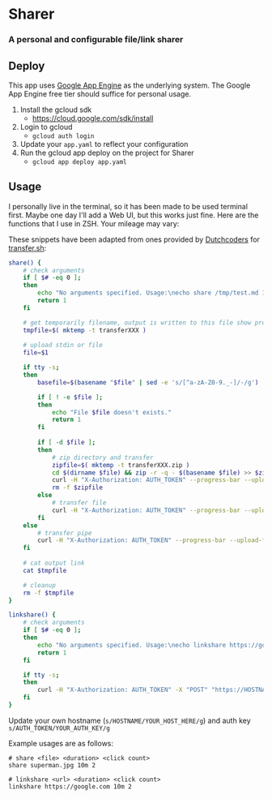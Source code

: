 Sharer
======

### A personal and configurable file/link sharer

## Deploy
This app uses [Google App Engine](https://cloud.google.com/appengine/) as the underlying system. The Google App Engine free tier should suffice for personal usage.
1. Install the gcloud sdk
    - https://cloud.google.com/sdk/install
2. Login to gcloud
    - `gcloud auth login`
3. Update your `app.yaml` to reflect your configuration
4. Run the gcloud app deploy on the project for Sharer
    - `gcloud app deploy app.yaml`
    
## Usage
I personally live in the terminal, so it has been made to be used terminal first. Maybe one day I'll add a Web UI, but this works just fine.
Here are the functions that I use in ZSH. Your mileage may vary:

These snippets have been adapted from ones provided by [Dutchcoders](https://dutchcoders.io) for [transfer.sh](https://transfer.sh):
```bash
share() { 
    # check arguments
    if [ $# -eq 0 ]; 
    then 
        echo "No arguments specified. Usage:\necho share /tmp/test.md 10m 10 #(clicks)\ncat /tmp/test.md | share test.md 10m 10 #(clicks)"
        return 1
    fi

    # get temporarily filename, output is written to this file show progress can be showed
    tmpfile=$( mktemp -t transferXXX )
    
    # upload stdin or file
    file=$1

    if tty -s; 
    then 
        basefile=$(basename "$file" | sed -e 's/[^a-zA-Z0-9._-]/-/g') 

        if [ ! -e $file ];
        then
            echo "File $file doesn't exists."
            return 1
        fi
        
        if [ -d $file ];
        then
            # zip directory and transfer
            zipfile=$( mktemp -t transferXXX.zip )
            cd $(dirname $file) && zip -r -q - $(basename $file) >> $zipfile
            curl -H "X-Authorization: AUTH_TOKEN" --progress-bar --upload-file "$zipfile" "https://HOSTNAME/api/upload/$basefile.zip?s=1&time=$2&clicks=$3" >> $tmpfile
            rm -f $zipfile
        else
            # transfer file
            curl -H "X-Authorization: AUTH_TOKEN" --progress-bar --upload-file "$file" "https://HOSTNAME/api/upload/$basefile?s=1&time=$2&clicks=$3" >> $tmpfile
        fi
    else 
        # transfer pipe
        curl -H "X-Authorization: AUTH_TOKEN" --progress-bar --upload-file "-" "https://HOSTNAME/api/upload/$file?s=1&time=$2&clicks=$3" >> $tmpfile
    fi
   
    # cat output link
    cat $tmpfile

    # cleanup
    rm -f $tmpfile
}
```

```bash
linkshare() { 
    # check arguments
    if [ $# -eq 0 ]; 
    then 
        echo "No arguments specified. Usage:\necho linkshare https://google.com 10m 10 #(clicks)"
        return 1
    fi

    if tty -s; 
    then
        curl -H "X-Authorization: AUTH_TOKEN" -X "POST" "https://HOSTNAME/api/shorten?s=1&url=$1&time=$2&clicks=$3"
    fi
}
```

Update your own hostname (`s/HOSTNAME/YOUR_HOST_HERE/g`) and auth key `s/AUTH_TOKEN/YOUR_AUTH_KEY/g`

Example usages are as follows:

```
# share <file> <duration> <click count>
share superman.jpg 10m 2
```

```
# linkshare <url> <duration> <click count>
linkshare https://google.com 10m 2
```